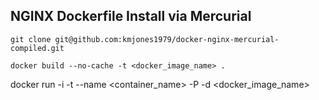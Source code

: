 ## NGINX Dockerfile Install via Mercurial

```
git clone git@github.com:kmjones1979/docker-nginx-mercurial-compiled.git
```

```
docker build --no-cache -t <docker_image_name> .

```
docker run -i -t --name <container_name> -P -d <docker_image_name>
```
